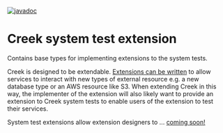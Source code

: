 [![javadoc](https://javadoc.io/badge2/org.creekservice/creek-system-test-extension/javadoc.svg)](https://javadoc.io/doc/org.creekservice/creek-system-test-extension)
# Creek system test extension

Contains base types for implementing extensions to the system tests.

Creek is designed to be extendable. [Extensions can be written][1] to allow services to interact with new types of
external resource e.g. a new database type or an AWS resource like S3.  When extending Creek in this way, the 
implementer of the extension will also likely want to provide an extension to Creek system tests to enable users
of the extension to test their services.

System test extensions allow extension designers to ... [coming soon!](https://github.com/creek-service/creek-system-test/issues/20)

[1]: https://github.com/creek-service/creek-service/tree/main/extension